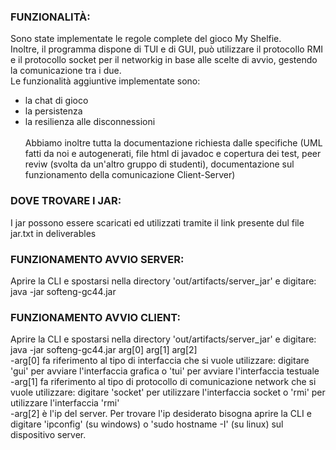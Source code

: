 ### FUNZIONALITÀ:
Sono state implementate le regole complete del gioco My Shelfie.<br>
Inoltre, il programma dispone di TUI e di GUI, può utilizzare il protocollo RMI e il protocollo socket per il networkig in base alle scelte di avvio, gestendo la comunicazione tra i due.<br>Le funzionalità aggiuntive implementate sono:<br>
 - la chat di gioco<br>
 - la persistenza<br>
 - la resilienza alle disconnessioni<br><br>
Abbiamo inoltre tutta la documentazione richiesta dalle specifiche (UML fatti da noi e autogenerati, file html di javadoc e copertura dei test, peer reviw (svolta da un'altro gruppo di studenti), documentazione sul funzionamento della comunicazione Client-Server)
### DOVE TROVARE I JAR:
I jar possono essere scaricati ed utilizzati tramite il link presente dul file jar.txt in deliverables
### FUNZIONAMENTO AVVIO SERVER:
Aprire la CLI e spostarsi nella directory 'out/artifacts/server_jar' e digitare:  java -jar softeng-gc44.jar<br>
### FUNZIONAMENTO AVVIO CLIENT:
Aprire la CLI e spostarsi nella directory 'out/artifacts/server_jar' e digitare:  java -jar softeng-gc44.jar arg[0] arg[1] arg[2]<br>
-arg[0] fa riferimento al tipo di interfaccia che si vuole utilizzare: digitare 'gui' per avviare l'interfaccia grafica o 'tui' per avviare l'interfaccia testuale<br>
-arg[1] fa riferimento al tipo di protocollo di comunicazione network che si vuole utilizzare: digitare 'socket' per utilizzare l'interfaccia socket o 'rmi' per utilizzare l'interfaccia 'rmi'<br>
-arg[2] è l'ip del server. Per trovare l'ip desiderato bisogna aprire la CLI e digitare 'ipconfig' (su windows) o 'sudo hostname -I' (su linux) sul dispositivo server.
